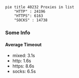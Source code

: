 
```mermaid
pie title 40232 Proxies in list
    "HTTP" : 24196
    "HTTPS": 6163
    "SOCKS" : 14738
```

### Some Info
#### Average Timeout

- mixed: 3.1s
- http: 1.6s
- https: 8.6s
- socks: 6.5s